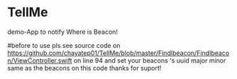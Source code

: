 # TellMe
demo-App to notify Where is Beacon!


#before to use pls see source code on https://github.com/chayatep01/TellMe/blob/master/FindIbeacon/FindIbeacon/ViewController.swift on line 94
and set your beacons 's uuid major minor same as the beacons on this code 
thanks for suport!
